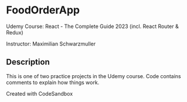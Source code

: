 # FoodOrderApp

Udemy Course: React - The Complete Guide 2023 (incl. React Router & Redux)

Instructor: Maximilian Schwarzmuller

## Description

This is one of two practice projects in the Udemy course. Code contains comments to explain how things work.

Created with CodeSandbox
